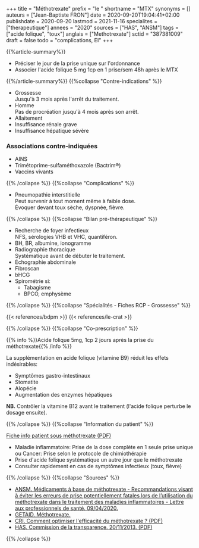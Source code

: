 +++
title = "Méthotrexate"
prefix = "le "
shortname = "MTX"
synonyms = []
auteurs = ["Jean-Baptiste FRON"]
date = 2020-09-20T19:04:41+02:00
publishdate = 2020-09-20
lastmod = 2021-11-16
specialites = ["therapeutique"]
annees = "2020"
sources = ["HAS", "ANSM"]
tags = ["acide folique", "toux"]
anglais = ["Methotrexate"]
sctid = "387381009"
draft = false
todo = "complications, EI"
+++

{{%article-summary%}}

- Préciser le jour de la prise unique sur l'ordonnance
- Associer l'acide folique 5 mg 1cp en 1 prise/sem 48h après le MTX

{{%/article-summary%}}
{{%collapse "Contre-indications" %}}

- Grossesse  
Jusqu'à 3 mois après l'arrêt du traitement.
- Homme  
Pas de procréation jusqu'à 4 mois après son arrêt.
- Allaitement
- Insuffisance rénale grave
- Insuffisance hépatique sévère

### Associations contre-indiquées

- AINS
- Trimétoprime-sulfaméthoxazole (Bactrim®)
- Vaccins vivants

{{% /collapse %}}
{{%collapse "Complications" %}}

- Pneumopathie interstitielle  
Peut survenir à tout moment même à faible dose.  
Évoquer devant toux sèche, dyspnée, fièvre.

{{% /collapse %}}
{{%collapse "Bilan pré-thérapeutique" %}}

- Recherche de foyer infectieux  
NFS, sérologies VHB et VHC, quantiféron.
- BH, BR, albumine, ionogramme
- Radiographie thoracique  
Systématique avant de débuter le traitement.
- Échographie abdominale
- Fibroscan
- bHCG
- Spirométrie si:  
  - Tabagisme
  - BPCO, emphysème

{{% /collapse %}}
{{%collapse "Spécialités - Fiches RCP - Grossesse" %}}

<div class="d-flex">
{{< references/bdpm >}}
{{< references/le-crat >}}
</div>

{{% /collapse %}}
{{%collapse "Co-prescription" %}}

{{% info %}}Acide folique 5mg, 1cp 2 jours après la prise du méthotrexate{{% /info %}}

La supplémentation en acide folique (vitamine B9) réduit les effets indésirables:

- Symptômes gastro-intestinaux
- Stomatite
- Alopécie
- Augmentation  des enzymes hépatiques

**NB.** Contrôler la vitamine B12 avant le traitement (l'acide folique perturbe le dosage ensuite).

{{% /collapse %}}
{{%collapse "Information du patient" %}}

[Fiche info patient sous méthotrexate (PDF)](https://www.chu-clermontferrand.fr/Internet/Documents/Rhumatologie/A4_Notice_methotrexate.pdf)

- Maladie inflammatoire: Prise de la dose complète en 1 seule prise unique  
ou Cancer: Prise selon le protocole de chimiothérapie
- Prise d'acide folique systématique un autre jour que le méthotrexate
- Consulter rapidement en cas de symptômes infectieux (toux, fièvre)

{{% /collapse %}}
{{%collapse "Sources" %}}

- [ANSM. Médicaments à base de méthotrexate - Recommandations visant à éviter les erreurs de prise potentiellement fatales lors de l’utilisation du méthotrexate dans le traitement des maladies inflammatoires - Lettre aux professionnels de santé. 09/04/2020.](https://www.ansm.sante.fr/S-informer/Informations-de-securite-Lettres-aux-professionnels-de-sante/Medicaments-a-base-de-methotrexate-Recommandations-visant-a-eviter-les-erreurs-de-prise-potentiellement-fatales-lors-de-l-utilisation-du-methotrexate-dans-le-traitement-des-maladies-inflammatoires-Lettre-aux-professionnels-de-sante)
- [GETAID. Méthotrexate.](https://www.getaid.org/fiches-medicament/le-methotrexate-ledertrexate-methotrexate-metoject-nordimet-novatrex)
- [CRI. Comment optimiser l'efficacité du méthotrexate ? (PDF)](http://www.cri-net.com/ckfinder/userfiles/files/fiches-pratiques/MTX-Dec2016/MTX_02.pdf)
- [HAS. Commission de la transparence. 20/11/2013. (PDF)](https://www.has-sante.fr/upload/docs/evamed/CT-12801_NOVATREX_PIS_RI_Avis1_CT12801.pdf)

{{% /collapse %}}
